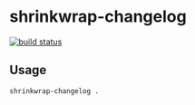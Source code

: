 # shrinkwrap-changelog

[![build status](https://img.shields.io/travis/ahutchings/shrinkwrap-changelog/master.svg?style=flat-square)](https://travis-ci.org/ahutchings/shrinkwrap-changelog)


## Usage

```
shrinkwrap-changelog .
```
